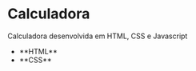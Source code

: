# Calculadora
Calculadora desenvolvida em HTML, CSS e Javascript
<br>
<ul>
  <li>**HTML**</li>  
  <li>**CSS**</li>
</ul>




